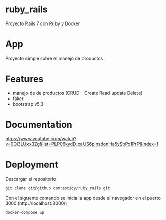 # ruby_rails

Proyecto Rails 7 con Ruby y Docker

# App

Proyecto simple sobre el manejo de productos

# Features

- manejo de de productos (CRUD - Create Read update Delete)
- faker
- bootstrap v5.3

# Documentation

https://www.youtube.com/watch?v=0Qj3LUxx3Zg&list=PLP06kydD_xaUS6plnsdonHa5ySbPx1PrP&index=1

# Deployment

Descargar el repositorio

    git clone git@github.com:estidy/ruby_rails.git

Con el siguente comando se inicia la app desde el navegador en el puerto 3000 (http://localhost:3000/)

    docker-compose up
